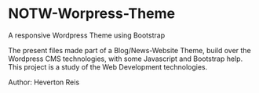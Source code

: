 # NOTW-Worpress-Theme
A responsive Wordpress Theme using Bootstrap

The present files made part of a Blog/News-Website Theme, build over the Wordpress CMS technologies, 
with some Javascript and Bootstrap help. This project is a study of the Web Development technologies. 

Author: Heverton Reis